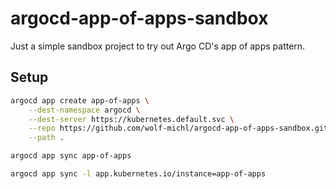 # argocd-app-of-apps-sandbox

Just a simple sandbox project to try out Argo CD's app of apps pattern.

## Setup

```bash
argocd app create app-of-apps \
    --dest-namespace argocd \
    --dest-server https://kubernetes.default.svc \
    --repo https://github.com/wolf-michl/argocd-app-of-apps-sandbox.git \
    --path .
```
```bash
argocd app sync app-of-apps
```
```bash
argocd app sync -l app.kubernetes.io/instance=app-of-apps
```